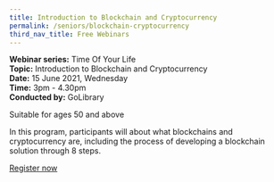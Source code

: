 ```yaml
---
title: Introduction to Blockchain and Cryptocurrency
permalink: /seniors/blockchain-cryptocurrency
third_nav_title: Free Webinars
---
```

**Webinar series:** Time Of Your Life</br> **Topic:** Introduction to Blockchain and  Cryptocurrency</br> **Date:** 15 June 2021, Wednesday</br> **Time:** 3pm - 4.30pm </br> **Conducted by:** GoLibrary

Suitable for ages 50 and above

In this program, participants will about 
what blockchains and cryptocurrency are, 
including the process of developing a 
blockchain solution through 8 steps.

[Register now](https://www.eventbrite.sg/e/introduction-to-blockchain-and-cryptocurrency-time-of-your-life-x-fow-registration-154499049817?aff=ebdsoporgprofile)